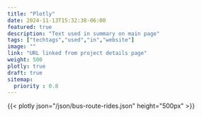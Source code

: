 ```yaml
---
title: "Plotly"
date: 2024-11-13T15:32:38-06:00
featured: true
description: "Text used in summary on main page"
tags: ["techtags","used","in","website"]
image: ""
link: "URL linked from project details page"
weight: 500
plotly: true
draft: true
sitemap:
  priority : 0.8
---
```


{{< plotly json="/json/bus-route-rides.json" height="500px" >}}